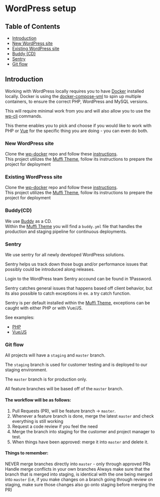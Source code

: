 # WordPress setup

## Table of Contents
- [Introduction](#introduction)
- [New WordPress site](#new-wordpress-site)
- [Existing WordPress site](#existing-wordpress-site)
- [Buddy (CD)](#buddycd)
- [Sentry](#sentry)
- [Git flow](#git-flow)


## Introduction
Working with WordPress locally requires you to have [Docker](https://www.docker.com/get-started) installed locally. Docker is using the [docker-compose-yml](https://github.com/abtion/wp-docker/blob/master/docker-compose.yml) to spin up multiple containers, to ensure the correct PHP, WordPress and MySQL versions.

This will require minimal work from you and will also allow you to use the [wp-cli](https://developer.wordpress.org/cli/commands/) commands.

This theme enables you to pick and choose if you would like to work with PHP or [Vue](https://vuejs.org/) for the specific thing you are doing - you can even do both.

### New WordPress site
Clone the [wp-docker](https://github.com/abtion/wp-docker) repo and follow these [instructions](https://github.com/abtion/wp-docker#1-spin-up-a-new-site).  
This project utilizes the [Muffi Theme](https://github.com/abtion/muffi-theme), follow its instructions to prepare the project for deployment

### Existing WordPress site
Clone the [wp-docker](https://github.com/abtion/wp-docker) repo and follow these [instructions](https://github.com/abtion/wp-docker#migrating-an-existing-site).  
This project utilizes the [Muffi Theme](https://github.com/abtion/muffi-theme), follow its instructions to prepare the project for deployment

### Buddy(CD)
We use [Buddy](https://app.buddy.works/login) as a CD.    
Within the [Muffi Theme](https://github.com/abtion/muffi-theme) you will find a `buddy.yml` file that handles the production and staging pipeline for continuous deployments.

### Sentry
We use sentry for all newly developed WordPress solutions.

Sentry helps us track down those bugs and/or performance issues that possibly could be introduced along releases.

Login to the WordPress team Sentry accound can be found in 1Password.

Sentry catches general issues that happens based off client behavior, but its also possible to catch exceptions in ex. a try catch function.

Sentry is per default installed within the [Muffi Theme](https://github.com/abtion/muffi-theme), exceptions can be caught with either PHP or with Vue/JS.

See examples:
- [PHP](https://docs.sentry.io/clients/php/)
- [Vue/JS](https://docs.sentry.io/sdks/javascript/errors/capture/)

### Git flow

All projects will have a `staging` and `master` branch.

The `staging` branch is used for customer testing and is deployed to our staging environment.

The `master` branch is for production only.

All feature branches will be based off of the `master` branch.

#### The workflow will be as follows:
1. Pull Requests (PR), will be feature branch -> `master`.
2. Whenever a feature branch is done, merge the latest `master` and check everything is still working
3. Request a code review if you feel the need
4. Merge the branch into staging for the customer and project manager to test.
5. When things have been approved: merge it into `master` and delete it.


 #### Things to remember:

NEVER merge branches directly into `master` - only through approved PRs
Handle merge conflicts in your own branches
Always make sure that the branch that is merged into staging, is identical with the one being merged into `master` (i.e, if you make changes on a branch going through review on staging, make sure those changes also go onto staging before merging the PR)
